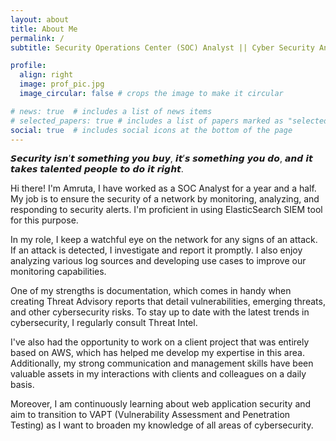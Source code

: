```yaml
---
layout: about
title: About Me
permalink: /
subtitle: Security Operations Center (SOC) Analyst || Cyber Security Analyst || Incident Response || AppSec

profile:
  align: right
  image: prof_pic.jpg
  image_circular: false # crops the image to make it circular

# news: true  # includes a list of news items
# selected_papers: true # includes a list of papers marked as "selected={true}"
social: true  # includes social icons at the bottom of the page
---
```


𝙎𝙚𝙘𝙪𝙧𝙞𝙩𝙮 𝙞𝙨𝙣’𝙩 𝙨𝙤𝙢𝙚𝙩𝙝𝙞𝙣𝙜 𝙮𝙤𝙪 𝙗𝙪𝙮, 𝙞𝙩’𝙨 𝙨𝙤𝙢𝙚𝙩𝙝𝙞𝙣𝙜 𝙮𝙤𝙪 𝙙𝙤, 𝙖𝙣𝙙 𝙞𝙩 𝙩𝙖𝙠𝙚𝙨 𝙩𝙖𝙡𝙚𝙣𝙩𝙚𝙙 𝙥𝙚𝙤𝙥𝙡𝙚 𝙩𝙤 𝙙𝙤 𝙞𝙩 𝙧𝙞𝙜𝙝𝙩.

Hi there! I'm Amruta, I have worked as a SOC Analyst for a year and a half. My job is to ensure the security of a network by monitoring, analyzing, and responding to security alerts. I'm proficient in using ElasticSearch SIEM tool for this purpose.

In my role, I keep a watchful eye on the network for any signs of an attack. If an attack is detected, I investigate and report it promptly. I also enjoy analyzing various log sources and developing use cases to improve our monitoring capabilities.

One of my strengths is documentation, which comes in handy when creating Threat Advisory reports that detail vulnerabilities, emerging threats, and other cybersecurity risks. To stay up to date with the latest trends in cybersecurity, I regularly consult Threat Intel.

I've also had the opportunity to work on a client project that was entirely based on AWS, which has helped me develop my expertise in this area. Additionally, my strong communication and management skills have been valuable assets in my interactions with clients and colleagues on a daily basis.

Moreover, I am continuously learning about web application security and aim to transition to VAPT (Vulnerability Assessment and Penetration Testing) as I want to broaden my knowledge of all areas of cybersecurity.

